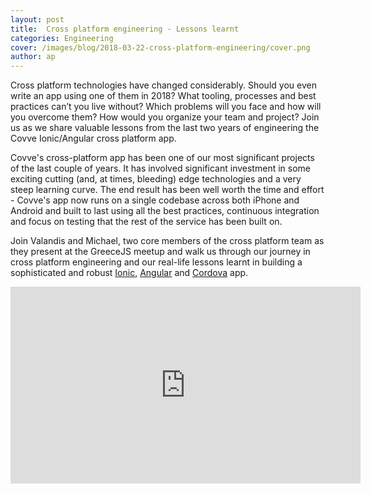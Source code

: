```yaml
---
layout: post
title:  Cross platform engineering - Lessons learnt
categories: Engineering
cover: /images/blog/2018-03-22-cross-platform-engineering/cover.png
author: ap	
---
```

Cross platform technologies have changed considerably. Should you even write an app using one of them in 2018? What tooling, processes and best practices can’t you live without? Which problems will you face and how will you overcome them? How would you organize your team and project? Join us as we share valuable lessons from the last two years of engineering the Covve Ionic/Angular cross platform app.
<!--more-->

Covve's cross-platform app has been one of our most significant projects of the last couple of years. It has involved significant investment in some exciting cutting (and, at times, bleeding) edge technologies and a very steep learning curve. The end result has been well worth the time and effort - Covve's app now runs on a single codebase across both iPhone and Android and built to last using all the best practices, continuous integration and focus on testing that the rest of the service has been built on.

Join Valandis and Michael, two core members of the cross platform team as they present at the GreeceJS meetup and walk us through our journey in cross platform engineering and our real-life lessons learnt in building a sophisticated and robust [Ionic], [Angular] and [Cordova] app.

<iframe width="560" height="315" src="https://www.youtube.com/embed/Yy1zuTGc4GU?rel=0" frameborder="0" allow="autoplay; encrypted-media" allowfullscreen></iframe>

[Ionic]: https://ionicframework.com/
[Angular]: https://angular.io/
[Cordova]: https://cordova.apache.org/
